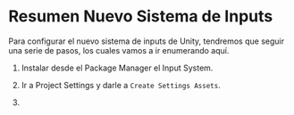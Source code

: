# Resumen Nuevo Sistema de Inputs
Para configurar el nuevo sistema de inputs de Unity, tendremos que seguir una serie de pasos, los cuales vamos a ir enumerando aquí.

 1. Instalar desde el Package Manager el Input System.

 2. Ir a Project Settings y darle a `Create Settings Assets`.

 3. 
